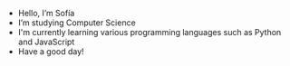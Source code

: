 - Hello, I’m Sofía
- I’m studying Computer Science
- I'm currently learning various programming languages such as Python and JavaScript
- Have a good day!
